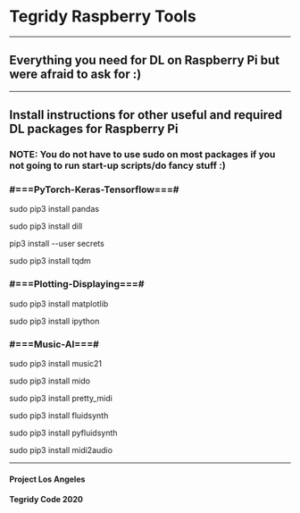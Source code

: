 # Tegridy Raspberry Tools

***

## Everything you need for DL on Raspberry Pi but were afraid to ask for :)

***

## Install instructions for other useful and required DL packages for Raspberry Pi

### NOTE: You do not have to use sudo on most packages if you not going to run start-up scripts/do fancy stuff :)

### #===PyTorch-Keras-Tensorflow===#

sudo pip3 install pandas

sudo pip3 install dill

pip3 install --user secrets

sudo pip3 install tqdm

### #===Plotting-Displaying===#

sudo pip3 install matplotlib

sudo pip3 install ipython

### #===Music-AI===#

sudo pip3 install music21

sudo pip3 install mido

sudo pip3 install pretty_midi

sudo pip3 install fluidsynth

sudo pip3 install pyfluidsynth

sudo pip3 install midi2audio


***

#### Project Los Angeles
#### Tegridy Code 2020


